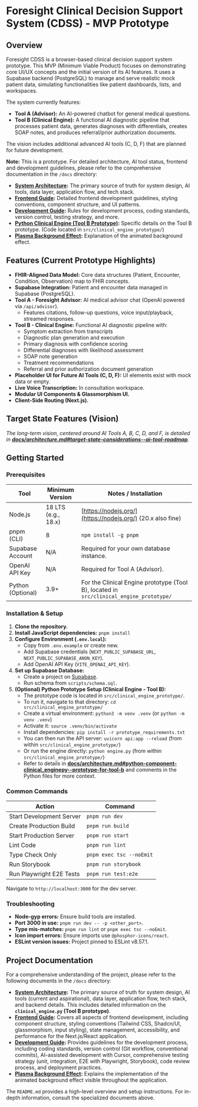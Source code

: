 # Foresight Clinical Decision Support System (CDSS) - MVP Prototype

## Overview

Foresight CDSS is a browser-based clinical decision support system prototype. This MVP (Minimum Viable Product) focuses on demonstrating core UI/UX concepts and the initial version of its AI features. It uses a Supabase backend (PostgreSQL) to manage and serve realistic mock patient data, simulating functionalities like patient dashboards, lists, and workspaces.

The system currently features:
*   **Tool A (Advisor):** An AI-powered chatbot for general medical questions.
*   **Tool B (Clinical Engine):** A functional AI diagnostic pipeline that processes patient data, generates diagnoses with differentials, creates SOAP notes, and produces referral/prior authorization documents.

The vision includes additional advanced AI tools (C, D, F) that are planned for future development.

**Note:** This is a prototype. For detailed architecture, AI tool status, frontend and development guidelines, please refer to the comprehensive documentation in the `/docs` directory:
*   **[System Architecture](./docs/architecture.md):** The primary source of truth for system design, AI tools, data layer, application flow, and tech stack.
*   **[Frontend Guide](./docs/frontend_guide.md):** Detailed frontend development guidelines, styling conventions, component structure, and UI patterns.
*   **[Development Guide](./docs/development_guide.md):** Rules for development process, coding standards, version control, testing strategy, and more.
*   **[Python Clinical Engine (Tool B Prototype)](./docs/architecture.md#python-component-clinical_enginepy--prototype-for-tool-b):** Specific details on the Tool B prototype. (Code located in `src/clinical_engine_prototype/`)
*   **[Plasma Background Effect](./docs/PLASMA_EFFECT.md):** Explanation of the animated background effect.

## Features (Current Prototype Highlights)

*   **FHIR-Aligned Data Model:** Core data structures (Patient, Encounter, Condition, Observation) map to FHIR concepts.
*   **Supabase Integration:** Patient and encounter data managed in Supabase (PostgreSQL).
*   **Tool A - Foresight Advisor:** AI medical advisor chat (OpenAI powered via `/api/advisor`).
    *   Features citations, follow-up questions, voice input/playback, streamed responses.
*   **Tool B - Clinical Engine:** Functional AI diagnostic pipeline with:
    *   Symptom extraction from transcripts
    *   Diagnostic plan generation and execution
    *   Primary diagnosis with confidence scoring
    *   Differential diagnoses with likelihood assessment
    *   SOAP note generation
    *   Treatment recommendations
    *   Referral and prior authorization document generation
*   **Placeholder UI for Future AI Tools (C, D, F):** UI elements exist with mock data or empty.
*   **Live Voice Transcription:** In consultation workspace.
*   **Modular UI Components & Glassmorphism UI.**
*   **Client-Side Routing (Next.js).**

## Target State Features (Vision)

_The long-term vision, centered around AI Tools A, B, C, D, and F, is detailed in **[docs/architecture.md#target-state-considerations--ai-tool-roadmap](./docs/architecture.md#target-state-considerations--ai-tool-roadmap)**._

## Getting Started

### Prerequisites

| Tool                     | Minimum Version      | Notes / Installation                                  |
|--------------------------|----------------------|-------------------------------------------------------|
| Node.js                  | 18 LTS (e.g., 18.x)  | [https://nodejs.org/](https://nodejs.org/) (20.x also fine) |
| pnpm (CLI)               | 8                    | `npm install -g pnpm`                                 |
| Supabase Account         | N/A                  | Required for your own database instance.   |
| OpenAI API Key           | N/A                  | Required for Tool A (Advisor).          |
| Python (Optional)        | 3.9+                 | For the Clinical Engine prototype (Tool B), located in `src/clinical_engine_prototype/` |

### Installation & Setup
1.  **Clone the repository.**
2.  **Install JavaScript dependencies:** `pnpm install`
3.  **Configure Environment (`.env.local`):**
    *   Copy from `.env.example` or create new.
    *   Add Supabase credentials (`NEXT_PUBLIC_SUPABASE_URL`, `NEXT_PUBLIC_SUPABASE_ANON_KEY`).
    *   Add OpenAI API Key (`VITE_OPENAI_API_KEY`).
4.  **Set up Supabase Database:**
    *   Create a project on [Supabase](https://supabase.com/).
    *   Run schema from `scripts/schema.sql`.
5.  **(Optional) Python Prototype Setup (Clinical Engine - Tool B):**
    *   The prototype code is located in `src/clinical_engine_prototype/`.
    *   To run it, navigate to that directory: `cd src/clinical_engine_prototype/`
    *   Create a virtual environment: `python3 -m venv .venv` (or `python -m venv .venv`)
    *   Activate it: `source .venv/bin/activate`
    *   Install dependencies: `pip install -r prototype_requirements.txt`
    *   You can then run the API server: `uvicorn api:app --reload` (from within `src/clinical_engine_prototype/`)
    *   Or run the engine directly: `python engine.py` (from within `src/clinical_engine_prototype/`)
    *   Refer to details in **[docs/architecture.md#python-component-clinical_enginepy--prototype-for-tool-b](./docs/architecture.md#python-component-clinical_enginepy--prototype-for-tool-b)** and comments in the Python files for more context.

### Common Commands

| Action                       | Command                 |
|------------------------------|-------------------------|
| Start Development Server     | `pnpm run dev`          |
| Create Production Build      | `pnpm run build`        |
| Start Production Server      | `pnpm run start`        |
| Lint Code                    | `pnpm run lint`         |
| Type Check Only              | `pnpm exec tsc --noEmit`|
| Run Storybook                | `pnpm run storybook`    |
| Run Playwright E2E Tests     | `pnpm run test:e2e`     |

Navigate to `http://localhost:3000` for the dev server.

### Troubleshooting
*   **Node-gyp errors:** Ensure build tools are installed.
*   **Port 3000 in use:** `pnpm run dev -- -p <other_port>`.
*   **Type mis-matches:** `pnpm run lint` or `pnpm exec tsc --noEmit`.
*   **Icon import errors:** Ensure imports use `@phosphor-icons/react`.
*   **ESLint version issues:** Project pinned to ESLint v8.57.1.

## Project Documentation

For a comprehensive understanding of the project, please refer to the following documents in the `/docs` directory:

*   **[System Architecture](./docs/architecture.md):** The primary source of truth for system design, AI tools (current and aspirational), data layer, application flow, tech stack, and backend details. This includes detailed information on the **`clinical_engine.py` (Tool B prototype)**.
*   **[Frontend Guide](./docs/frontend_guide.md):** Covers all aspects of frontend development, including component structure, styling conventions (Tailwind CSS, Shadcn/UI, glassmorphism, input styling), state management, accessibility, and performance for the Next.js/React application.
*   **[Development Guide](./docs/development_guide.md):** Provides guidelines for the development process, including coding standards, version control (Git workflow, conventional commits), AI-assisted development with Cursor, comprehensive testing strategy (unit, integration, E2E with Playwright, Storybook), code review process, and deployment practices.
*   **[Plasma Background Effect](./docs/PLASMA_EFFECT.md):** Explains the implementation of the animated background effect visible throughout the application.

The `README.md` provides a high-level overview and setup instructions. For in-depth information, consult the specialized documents above.